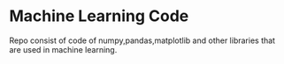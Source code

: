 # Machine Learning Code

  Repo consist of code of numpy,pandas,matplotlib and other libraries that are used in machine learning.
